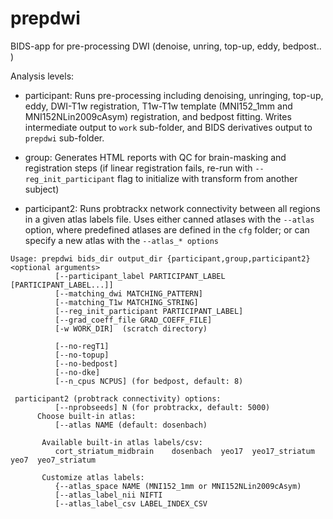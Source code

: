 # prepdwi
BIDS-app for pre-processing DWI (denoise, unring, top-up, eddy, bedpost.. )

Analysis levels:
* participant: Runs pre-processing including denoising, unringing, top-up, eddy, DWI-T1w registration, T1w-T1w template (MNI152_1mm and MNI152NLin2009cAsym) registration, and bedpost fitting. Writes intermediate output to `work` sub-folder, and BIDS derivatives output to `prepdwi` sub-folder. 

* group: Generates HTML reports with QC for brain-masking and registration steps (if linear registration fails, re-run with `--reg_init_participant` flag to initialize with transform from another subject)

* participant2: Runs probtrackx network connectivity between all regions in a given atlas labels file. Uses either canned atlases with the `--atlas` option, where predefined atlases are defined in the `cfg` folder;  or can specify a new atlas with the `--atlas_* options`

```
Usage: prepdwi bids_dir output_dir {participant,group,participant2} <optional arguments>
          [--participant_label PARTICIPANT_LABEL [PARTICIPANT_LABEL...]]
          [--matching_dwi MATCHING_PATTERN]
          [--matching_T1w MATCHING_STRING]
          [--reg_init_participant PARTICIPANT_LABEL]
          [--grad_coeff_file GRAD_COEFF_FILE]
          [-w WORK_DIR]  (scratch directory)

          [--no-regT1]
          [--no-topup]
          [--no-bedpost]
          [--no-dke]
          [--n_cpus NCPUS] (for bedpost, default: 8)

 participant2 (probtrack connectivity) options:
          [--nprobseeds] N (for probtrackx, default: 5000)
      Choose built-in atlas:
          [--atlas NAME (default: dosenbach)

       Available built-in atlas labels/csv:
          cort_striatum_midbrain	dosenbach  yeo17  yeo17_striatum  yeo7	yeo7_striatum

       Customize atlas labels:
          {--atlas_space NAME (MNI152_1mm or MNI152NLin2009cAsym)
          [--atlas_label_nii NIFTI
          [--atlas_label_csv LABEL_INDEX_CSV
```
